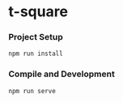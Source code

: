 # t-square

### Project Setup

```
npm run install
```

### Compile and Development

```
npm run serve
```
